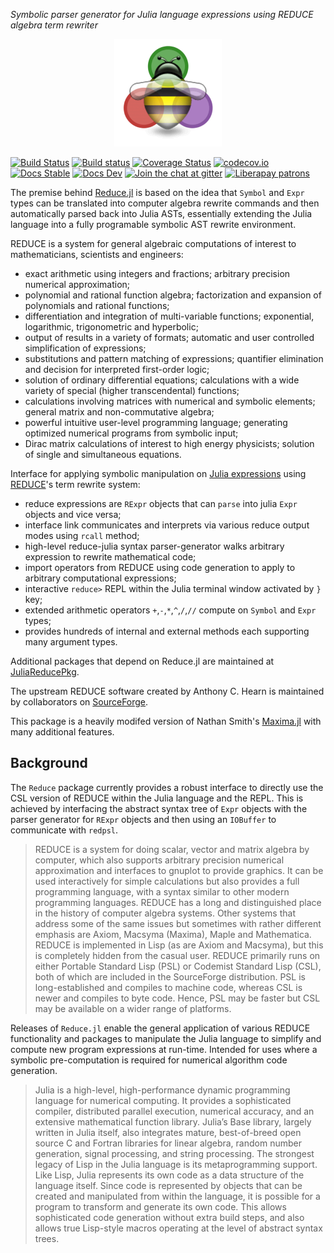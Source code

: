 *Symbolic parser generator for Julia language expressions using REDUCE algebra term rewriter*

<p align="center">
  <img src="./dev/assets/logo.png" alt="Reduce.jl"/>
</p>

[![Build Status](https://travis-ci.org/chakravala/Reduce.jl.svg?branch=master)](https://travis-ci.org/chakravala/Reduce.jl)
[![Build status](https://ci.appveyor.com/api/projects/status/kaqu2yri4vxyr63n?svg=true)](https://ci.appveyor.com/project/chakravala/reduce-jl)
[![Coverage Status](https://coveralls.io/repos/github/chakravala/Reduce.jl/badge.svg?branch=master)](https://coveralls.io/github/chakravala/Reduce.jl?branch=master)
[![codecov.io](http://codecov.io/github/chakravala/Reduce.jl/coverage.svg?branch=master)](http://codecov.io/github/chakravala/Reduce.jl?branch=master)
[![Docs Stable](https://img.shields.io/badge/docs-stable-blue.svg)](https://reduce.crucialflow.com/stable)
[![Docs Dev](https://img.shields.io/badge/docs-dev-blue.svg)](https://reduce.crucialflow.com/dev)
[![Join the chat at gitter](https://badges.gitter.im/Reduce-jl/Lobby.svg)](https://gitter.im/Reduce-jl/Lobby?utm_source=badge&utm_medium=badge&utm_campaign=pr-badge&utm_content=badge)
[![Liberapay patrons](https://img.shields.io/liberapay/patrons/chakravala.svg)](https://liberapay.com/chakravala)

The premise behind [Reduce.jl](https://github.com/chakravala/Reduce.jl) is based on the idea that `Symbol` and `Expr` types can be translated into computer algebra rewrite commands and then automatically parsed back into Julia ASTs, essentially extending the Julia language into a fully programable symbolic AST rewrite environment.

REDUCE is a system for general algebraic computations of interest to mathematicians, scientists and engineers:

* exact arithmetic using integers and fractions; arbitrary precision numerical approximation;
* polynomial and rational function algebra; factorization and expansion of polynomials and rational functions;
* differentiation and integration of multi-variable functions; exponential, logarithmic, trigonometric and hyperbolic;
* output of results in a variety of formats; automatic and user controlled simplification of expressions;
* substitutions and pattern matching of expressions; quantifier elimination and decision for interpreted first-order logic;
* solution of ordinary differential equations; calculations with a wide variety of special (higher transcendental) functions;
* calculations involving matrices with numerical and symbolic elements; general matrix and non-commutative algebra;
* powerful intuitive user-level programming language; generating optimized numerical programs from symbolic input;
* Dirac matrix calculations of interest to high energy physicists; solution of single and simultaneous equations.

Interface for applying symbolic manipulation on [Julia expressions](https://docs.julialang.org/en/latest/manual/metaprogramming) using [REDUCE](http://www.reduce-algebra.com)'s term rewrite system:

* reduce expressions are `RExpr` objects that can `parse` into julia `Expr` objects and vice versa;
* interface link communicates and interprets via various reduce output modes using `rcall` method;
* high-level reduce-julia syntax parser-generator walks arbitrary expression to rewrite mathematical code;
* import operators from REDUCE using code generation to apply to arbitrary computational expressions;
* interactive `reduce>` REPL within the Julia terminal window activated by `}` key;
* extended arithmetic operators `+`,`-`,`*`,`^`,`/`,`//` compute on `Symbol` and `Expr` types;
* provides hundreds of internal and external methods each supporting many argument types.

Additional packages that depend on Reduce.jl are maintained at [JuliaReducePkg](https://github.com/JuliaReducePkg).

The upstream REDUCE software created by Anthony C. Hearn is maintained by collaborators on [SourceForge](https://sourceforge.net/p/reduce-algebra/).

This package is a heavily modifed version of Nathan Smith's [Maxima.jl](https://github.com/nsmith5/Maxima.jl) with many additional features.

## Background

The `Reduce` package currently provides a robust interface to directly use the CSL version of REDUCE within the Julia language and the REPL. This is achieved by interfacing the abstract syntax tree of `Expr` objects with the parser generator for `RExpr` objects and then using an `IOBuffer` to communicate with `redpsl`.

> REDUCE is a system for doing scalar, vector and matrix algebra by computer, which also supports arbitrary precision numerical approximation and interfaces to gnuplot to provide graphics. It can be used interactively for simple calculations but also provides a full programming language, with a syntax similar to other modern programming languages.
> REDUCE has a long and distinguished place in the history of computer algebra systems. Other systems that address some of the same issues but sometimes with rather different emphasis are Axiom, Macsyma (Maxima), Maple and Mathematica.
> REDUCE is implemented in Lisp (as are Axiom and Macsyma), but this is completely hidden from the casual user. REDUCE primarily runs on either Portable Standard Lisp (PSL) or Codemist Standard Lisp (CSL), both of which are included in the SourceForge distribution. PSL is long-established and compiles to machine code, whereas CSL is newer and compiles to byte code. Hence, PSL may be faster but CSL may be available on a wider range of platforms.

Releases of `Reduce.jl` enable the general application of various REDUCE functionality and packages to manipulate the Julia language to simplify and compute new program expressions at run-time. Intended for uses where a symbolic pre-computation is required for numerical algorithm code generation.

> Julia is a high-level, high-performance dynamic programming language for numerical computing. It provides a sophisticated compiler, distributed parallel execution, numerical accuracy, and an extensive mathematical function library. Julia’s Base library, largely written in Julia itself, also integrates mature, best-of-breed open source C and Fortran libraries for linear algebra, random number generation, signal processing, and string processing.
> The strongest legacy of Lisp in the Julia language is its metaprogramming support. Like Lisp, Julia represents its own code as a data structure of the language itself. Since code is represented by objects that can be created and manipulated from within the language, it is possible for a program to transform and generate its own code. This allows sophisticated code generation without extra build steps, and also allows true Lisp-style macros operating at the level of abstract syntax trees.
